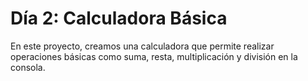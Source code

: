 # Día 2: Calculadora Básica

En este proyecto, creamos una calculadora que permite realizar operaciones básicas como suma, resta, multiplicación y división en la consola.
